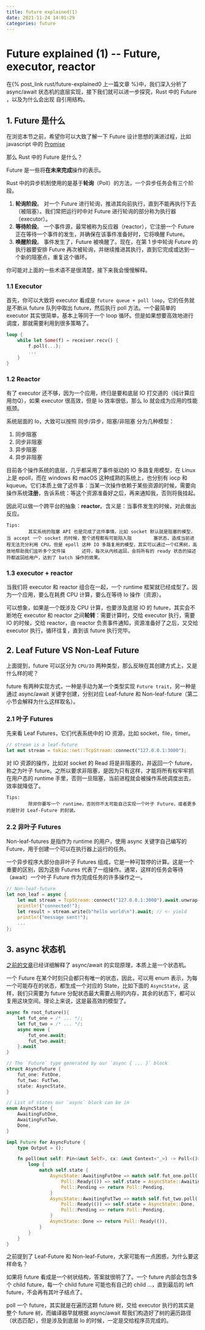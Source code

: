 ```yaml
---
title: future explained(1)
date: 2021-11-24 14:01:29
categories: future
---
```




# Future explained (1)  --  Future, executor, reactor 



在{% post_link rust/future-explained0 上一篇文章 %}中，我们深入分析了 async/await 状态机的底层实现，接下我们就可以进一步探究，Rust 中的 Future ，以及为什么会出现 自引用结构。



## 1. Future 是什么

在浏览本节之前，希望你可以大致了解一下 Future 设计思想的演进过程，比如 javascript 中的 [Promise](https://developer.mozilla.org/en-US/docs/Web/JavaScript/Reference/Global_Objects/Promise)

那么 Rust 中的 Future 是什么？

Future 是一些将**在未来完成**操作的表示。

Rust 中的异步机制使用的是基于**轮询**（Poll）的方法，一个异步任务会有三个阶段。

1. **轮询阶段**。 对一个 Future 进行轮询，推进其向前执行，直到不能再执行下去（被阻塞）。我们常把运行时中对 Future 进行轮询的部分称为执行器（executor）。
2. **等待阶段**。 一个事件源，最常被称为反应器（reactor），它注册一个 Future 正在等待一个事件的发生，并确保在该事件准备好时，它将唤醒 Future。
3. **唤醒阶段**。 事件发生了，Future 被唤醒了。现在，在第 1 步中轮询 Future 的执行器要安排 Future 再次被轮询，并继续推进其执行，直到它完成或达到一个新的阻塞点，重复这个循环。

你可能对上面的一些术语不是很清楚，接下来我会慢慢解释。



### 1.1 Executor

首先，你可以大致将 executor 看成是 `future queue + poll loop`，它的任务就是不断从 future 队列中取出 future，然后执行 poll 方法。一个最简单的 executor 其实很简单，基本上等同于一个 loop 循环。但是如果想要高效地进行调度，那就需要利用到很多策略了。

```rust
loop {
    while let Some(f) = receiver.recv() {
        f.poll(...);
        ...
    }
}
```



### 1.2 Reactor

有了 executor 还不够，因为一个应用，终归是要和底层 IO 打交道的（纯计算应用勿Q），如果 executor 很高效，但是 Io 效率很低，那么 Io 就会成为应用的性能瓶颈。

系统层面的 Io，大致可以按照 同步/异步，阻塞/非阻塞 分为几种模型：

1. 同步阻塞
2. 同步非阻塞
3. 异步阻塞
4. 异步非阻塞





目前各个操作系统的底层，几乎都采用了事件驱动的 IO 多路复用模型，在 Linux 上是 epoll，而在 windows 和 macOS 这种成熟的系统上，也分别有 iocp 和 kqueue。它们本质上做了这件事：当某一次操作依赖于某些资源的时候，需要向操作系统**注册**，告诉系统：等这个资源准备好之后，再来通知我，否则将我挂起。

因此可以做一个跨平台的抽象：**reactor**。含义是：当事件发生的时候，对此做出反应。



```
Tips:
		其实系统的阻塞 API 也是完成了这件事情，比如 socket 默认就是阻塞的模型，当 accept 一个 socket 的时候，整个进程都有可能陷入阻		塞状态，造成当前进程无法充分利用 CPU。但是 epoll 这种 IO 多路复用的模型，其实可以通过一个红黑树，高效地帮助我们监听多个文件描		述符，每次从内核返回，会将所有的 ready 状态的描述符都返回给用户，达到了 batch 操作的效果。
```



### 1.3 executor + reactor

当我们将 executor 和 reactor 组合在一起，一个 runtime 框架就已经成型了。因为一个应用，要么在耗费 CPU 计算，要么在等待 Io 操作（资源）。

可以想象，如果是一个既涉及 CPU 计算，也要涉及底层 IO 的 future，其实会不断地在 executor 和 reactor 之间**轮转**：需要计算时，交给 executor 执行，需要 IO 的时候，交给 reactor，由 reactor 负责事件通知，资源准备好了之后，又交给 executor 执行，循环往复，直到该 future 执行完毕。



## 2. Leaf Future VS Non-Leaf Future

上面提到，future 可以区分为 `CPU/IO` 两种类型，那么反映在其创建方式上，又是什么样的呢？

future 有两种实现方式，一种是手动为某一个类型实现 `Future trait`，另一种是通过 async/await 关键字创建，分别对应 Leaf-future 和 Non-leaf-future（第二小节会解释为什么这样取名）。



### 2.1 叶子 Futures

先来看 Leaf Futures，它们代表系统中的 IO 资源，比如 socket，file，timer。

```rust
// stream is a leaf-future
let mut stream = tokio::net::TcpStream::connect("127.0.0.1:3000");
```

对 IO 资源的操作，比如对 socket 的 Read 将是非阻塞的，并返回一个 future，称之为叶子 future。之所以要求非阻塞，是因为只有这样，才能将所有权牢牢抓在用户态的 runtime 手里，否则一旦阻塞，当前进程就会被操作系统调度出去，效率就降低了。



```
Tips:
		除非你要写一个 runtime，否则你不太可能自己实现一个叶子 Future，或者更多的是针对 Leaf-Future 的封装。
```



### 2.2 非叶子 Futures

Non-leaf-futures 是指作为 runtime 的用户，使用 async 关键字自己编写的 Future，用于创建一个可以在执行器上运行的任务。

一个异步程序大部分由非叶子 Futures 组成，它是一种可暂停的计算。这是一个重要的区别，因为这些 Futures 代表了一组操作。通常，这样的任务会等待（await）一个叶子 Future 作为完成任务的许多操作之一。

```rust
// Non-leaf-future
let non_leaf = async {
    let mut stream = TcpStream::connect("127.0.0.1:3000").await.unwrap();// <- yield
    println!("connected!");
    let result = stream.write(b"hello world\n").await; // <- yield
    println!("message sent!");
    ...
};
```



## 3. async 状态机



 [之前的文章](./state-machine.md)已经详细解释了 async/await 的实现原理，本质上是一个状态机。

一个 Future 在某个时刻只会都只有唯一的状态，因此，可以用 enum 表示，为每一个可能存在的状态，都生成一个对应的 State，比如下面的 `AsyncState`，这样，我们只需要为 future 分配状态最大需要占用的内存，其余的状态下，都可以复用这块空间。理论上来说，这是最高效的模型了。


```rust
async fn root_future(){
    let fut_one = /* ... */;
    let fut_two = /* ... */;
    async move {
        fut_one.await;
        fut_two.await;
    }.await
}
```

```rust
// The `Future` type generated by our `async { ... }` block
struct AsyncFuture {
    fut_one: FutOne,
    fut_two: FutTwo,
    state: AsyncState,
}

// List of states our `async` block can be in
enum AsyncState {
    AwaitingFutOne,
    AwaitingFutTwo,
    Done,
}

impl Future for AsyncFuture {
    type Output = ();

    fn poll(mut self: Pin<&mut Self>, cx: &mut Context<'_>) -> Poll<()> {
        loop {
            match self.state {
                AsyncState::AwaitingFutOne => match self.fut_one.poll(..) {
                    Poll::Ready(()) => self.state = AsyncState::AwaitingFutTwo,
                    Poll::Pending => return Poll::Pending,
                }
                AsyncState::AwaitingFutTwo => match self.fut_two.poll(..) {
                    Poll::Ready(()) => self.state = AsyncState::Done,
                    Poll::Pending => return Poll::Pending,
                }
                AsyncState::Done => return Poll::Ready(()),
            }
        }
    }
}

```



之前提到了 Leaf-Future 和 Non-leaf-Future，大家可能有一点困惑，为什么要这样命名？

如果将 future 看成是一个树状结构，答案就很明了了。一个 future 内部会包含多个 child future，每一个 child future 可能也有自己的 child ...，直到最后的 left future，不会再有其叶子结点了。

poll 一个 future，其实就是在遍历这颗 future 树，交给 executor 执行的其实是整个 future 树，而编译器早就根据  async/await 帮我们构造好了树的遍历路径（状态匹配），但是涉及到底层 Io 的时候，一定是交给程序员完成的。